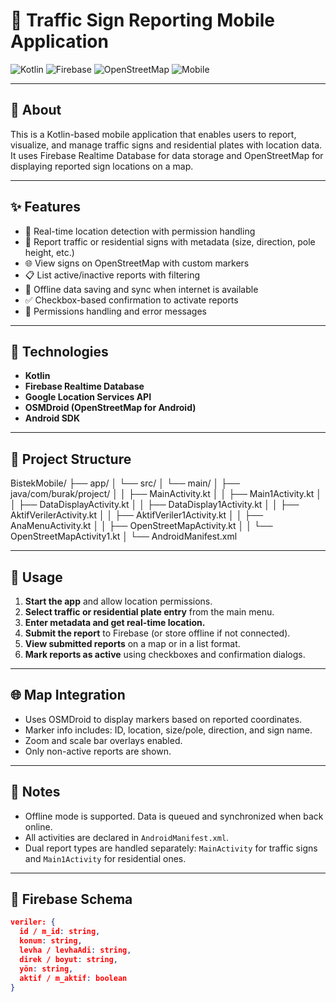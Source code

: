 # 🚧 Traffic Sign Reporting Mobile Application

![Kotlin](https://img.shields.io/badge/Kotlin-0095D5?style=for-the-badge&logo=kotlin&logoColor=white)
![Firebase](https://img.shields.io/badge/Firebase-FFCA28?style=for-the-badge&logo=firebase&logoColor=black)
![OpenStreetMap](https://img.shields.io/badge/OpenStreetMap-7EBC6F?style=for-the-badge&logo=openstreetmap&logoColor=white)
![Mobile](https://img.shields.io/badge/Platform-Android-green?style=for-the-badge)

---

## 📱 About

This is a Kotlin-based mobile application that enables users to report, visualize, and manage traffic signs and residential plates with location data. It uses Firebase Realtime Database for data storage and OpenStreetMap for displaying reported sign locations on a map.

---

## ✨ Features

- 📍 Real-time location detection with permission handling
- 🛑 Report traffic or residential signs with metadata (size, direction, pole height, etc.)
- 🌐 View signs on OpenStreetMap with custom markers
- 📋 List active/inactive reports with filtering
- 🔄 Offline data saving and sync when internet is available
- ✅ Checkbox-based confirmation to activate reports
- 🔐 Permissions handling and error messages

---

## 🧱 Technologies

- **Kotlin**
- **Firebase Realtime Database**
- **Google Location Services API**
- **OSMDroid (OpenStreetMap for Android)**
- **Android SDK**

---

## 📂 Project Structure

BistekMobile/
├── app/
│ └── src/
│ └── main/
│ ├── java/com/burak/project/
│ │ ├── MainActivity.kt
│ │ ├── Main1Activity.kt
│ │ ├── DataDisplayActivity.kt
│ │ ├── DataDisplay1Activity.kt
│ │ ├── AktifVerilerActivity.kt
│ │ ├── AktifVeriler1Activity.kt
│ │ ├── AnaMenuActivity.kt
│ │ ├── OpenStreetMapActivity.kt
│ │ └── OpenStreetMapActivity1.kt
│ └── AndroidManifest.xml


---

## 🧭 Usage

1. **Start the app** and allow location permissions.
2. **Select traffic or residential plate entry** from the main menu.
3. **Enter metadata and get real-time location.**
4. **Submit the report** to Firebase (or store offline if not connected).
5. **View submitted reports** on a map or in a list format.
6. **Mark reports as active** using checkboxes and confirmation dialogs.

---

## 🌐 Map Integration

- Uses OSMDroid to display markers based on reported coordinates.
- Marker info includes: ID, location, size/pole, direction, and sign name.
- Zoom and scale bar overlays enabled.
- Only non-active reports are shown.

---

## 📝 Notes

- Offline mode is supported. Data is queued and synchronized when back online.
- All activities are declared in `AndroidManifest.xml`.
- Dual report types are handled separately: `MainActivity` for traffic signs and `Main1Activity` for residential ones.

---

## 🔗 Firebase Schema

```json
veriler: {
  id / m_id: string,
  konum: string,
  levha / levhaAdi: string,
  direk / boyut: string,
  yön: string,
  aktif / m_aktif: boolean
}
